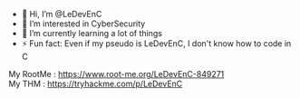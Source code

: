 - 👋 Hi, I’m @LeDevEnC
- 👀 I’m interested in CyberSecurity
- 🌱 I’m currently learning a lot of things
- ⚡ Fun fact: Even if my pseudo is LeDevEnC, I don't know how to code in C

<!---
LeDevEnC/LeDevEnC is a ✨ special ✨ repository because its `README.md` (this file) appears on your GitHub profile.
You can click the Preview link to take a look at your changes.
--->

My RootMe : https://www.root-me.org/LeDevEnC-849271 <br>
My THM : https://tryhackme.com/p/LeDevEnC
